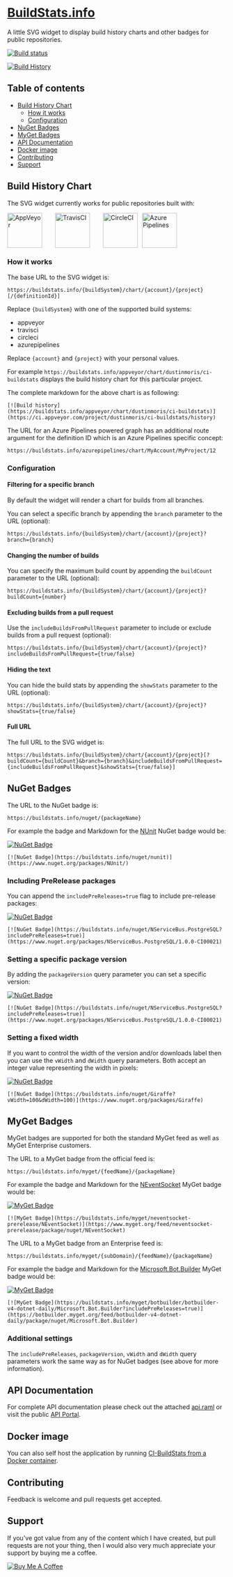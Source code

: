 # [BuildStats.info](https://buildstats.info)
A little SVG widget to display build history charts and other badges for public repositories.

[![Build status](https://ci.appveyor.com/api/projects/status/7g3sppml9ewumr9i/branch/master?svg=true)](https://ci.appveyor.com/project/dustinmoris/ci-buildstats/branch/develop)

[![Build History](https://buildstats.info/appveyor/chart/dustinmoris/CI-BuildStats?branch=develop)](https://ci.appveyor.com/project/dustinmoris/ci-buildstats/history?branch=develop)

## Table of contents

- [Build History Chart](#build-history-chart)
    - [How it works](#how-it-works)
    - [Configuration](#configuration)
- [NuGet Badges](#nuget-badges)
- [MyGet Badges](#myget-badges)
- [API Documentation](#api-documentation)
- [Docker image](#docker-image)
- [Contributing](#contributing)
- [Support](#support)

## Build History Chart

The SVG widget currently works for public repositories built with:

<a href="https://www.appveyor.com/" title="AppVeyor"><img src="https://raw.githubusercontent.com/dustinmoris/CI-BuildStats/master/assets/AppVeyor.png" width="80" height="80" style="margin-right: 30px;" alt="AppVeyor" title="AppVeyor"/></a><a href="https://travis-ci.org/" title="TravisCI"><img src="https://raw.githubusercontent.com/dustinmoris/CI-BuildStats/master/assets/TravisCI.jpg" width="80" height="80" style="margin-right: 30px;" alt="TravisCI" title="TravisCI"/></a><a href="https://circleci.com/" title="CircleCI"><img src="https://raw.githubusercontent.com/dustinmoris/CI-BuildStats/master/assets/CircleCI.png" width="80" height="80" style="margin-right: 10px;" alt="CircleCI" title="CircleCI"/></a><a href="https://dev.azure.com/" title="Azure Pipelines"><img src="https://raw.githubusercontent.com/dustinmoris/CI-BuildStats/master/assets/AzurePipelines.png" width="80" height="80" style="margin-right: 30px;" alt="Azure Pipelines" title="Azure Pipelines"/></a>

### How it works

The base URL to the SVG widget is:

```
https://buildstats.info/{buildSystem}/chart/{account}/{project}[/{definitionId}]
```

Replace `{buildSystem}` with one of the supported build systems:

-   appveyor
-   travisci
-   circleci
-   azurepipelines

Replace `{account}` and `{project}` with your personal values.

For example `https://buildstats.info/appveyor/chart/dustinmoris/ci-buildstats` displays the build history chart for this particular project.

The complete markdown for the above chart is as following:

```
[![Build history](https://buildstats.info/appveyor/chart/dustinmoris/ci-buildstats)](https://ci.appveyor.com/project/dustinmoris/ci-buildstats/history)
```

The URL for an Azure Pipelines powered graph has an additional route argument for the definition ID which is an Azure Pipelines specific concept:

```
https://buildstats.info/azurepipelines/chart/MyAccount/MyProject/12
```

### Configuration

#### Filtering for a specific branch

By default the widget will render a chart for builds from all branches.

You can select a specific branch by appending the `branch` parameter to the URL (optional):

```
https://buildstats.info/{buildSystem}/chart/{account}/{project}?branch={branch}
```

#### Changing the number of builds

You can specify the maximum build count by appending the `buildCount` parameter to the URL (optional):

```
https://buildstats.info/{buildSystem}/chart/{account}/{project}?buildCount={number}
```

#### Excluding builds from a pull request

Use the `includeBuildsFromPullRequest` parameter to include or exclude builds from a pull request (optional):

```
https://buildstats.info/{buildSystem}/chart/{account}/{project}?includeBuildsFromPullRequest={true/false}
```

#### Hiding the text

You can hide the build stats by appending the `showStats` parameter to the URL (optional):
```
https://buildstats.info/{buildSystem}/chart/{account}/{project}?showStats={true/false}
```

#### Full URL

The full URL to the SVG widget is:

```
https://buildstats.info/{buildSystem}/chart/{account}/{project}[?buildCount={buildCount}&branch={branch}&includeBuildsFromPullRequest={includeBuildsFromPullRequest}&showStats={true/false}]
```

## NuGet Badges

The URL to the NuGet badge is:

```
https://buildstats.info/nuget/{packageName}
```

For example the badge and Markdown for the [NUnit](https://github.com/nunit/nunit) NuGet badge would be:

[![NuGet Badge](https://buildstats.info/nuget/nunit)](https://www.nuget.org/packages/NUnit/)

```
[![NuGet Badge](https://buildstats.info/nuget/nunit)](https://www.nuget.org/packages/NUnit/)
```

### Including PreRelease packages

You can append the `includePreReleases=true` flag to include pre-release packages:

[![NuGet Badge](https://buildstats.info/nuget/NServiceBus.PostgreSQL?includePreReleases=true)](https://www.nuget.org/packages/NServiceBus.PostgreSQL/1.0.0-CI00021)

```
[![NuGet Badge](https://buildstats.info/nuget/NServiceBus.PostgreSQL?includePreReleases=true)](https://www.nuget.org/packages/NServiceBus.PostgreSQL/1.0.0-CI00021)
```

### Setting a specific package version

By adding the `packageVersion` query parameter you can set a specific version:

[![NuGet Badge](https://buildstats.info/nuget/Giraffe?packageVersion=3.0.0)](https://www.nuget.org/packages/Giraffe/3.0.0)

```
[![NuGet Badge](https://buildstats.info/nuget/NServiceBus.PostgreSQL?includePreReleases=true)](https://www.nuget.org/packages/NServiceBus.PostgreSQL/1.0.0-CI00021)
```

### Setting a fixed width

If you want to control the width of the version and/or downloads label then you can use the `vWidth` and `dWidth` query parameters. Both accept an integer value representing the width in pixels:

[![NuGet Badge](https://buildstats.info/nuget/Giraffe?vWidth=100&dWidth=100)](https://www.nuget.org/packages/Giraffe)

```
[![NuGet Badge](https://buildstats.info/nuget/Giraffe?vWidth=100&dWidth=100)](https://www.nuget.org/packages/Giraffe)
```

## MyGet Badges

MyGet badges are supported for both the standard MyGet feed as well as MyGet Enterprise customers.

The URL to a MyGet badge from the official feed is:

```
https://buildstats.info/myget/{feedName}/{packageName}
```

For example the badge and Markdown for the [NEventSocket](https://github.com/danbarua/NEventSocket) MyGet badge would be:

[![MyGet Badge](https://buildstats.info/myget/neventsocket-prerelease/NEventSocket)](https://www.myget.org/feed/neventsocket-prerelease/package/nuget/NEventSocket)

```
[![MyGet Badge](https://buildstats.info/myget/neventsocket-prerelease/NEventSocket)](https://www.myget.org/feed/neventsocket-prerelease/package/nuget/NEventSocket)
```

The URL to a MyGet badge from an Enterprise feed is:

```
https://buildstats.info/myget/{subDomain}/{feedName}/{packageName}
```

For example the badge and Markdown for the [Microsoft.Bot.Builder](https://botbuilder.myget.org/feed/botbuilder-v4-dotnet-daily/package/nuget/Microsoft.Bot.Builder) MyGet badge would be:

[![MyGet Badge](https://buildstats.info/myget/botbuilder/botbuilder-v4-dotnet-daily/Microsoft.Bot.Builder?includePreReleases=true)](https://botbuilder.myget.org/feed/botbuilder-v4-dotnet-daily/package/nuget/Microsoft.Bot.Builder)

```
[![MyGet Badge](https://buildstats.info/myget/botbuilder/botbuilder-v4-dotnet-daily/Microsoft.Bot.Builder?includePreReleases=true)](https://botbuilder.myget.org/feed/botbuilder-v4-dotnet-daily/package/nuget/Microsoft.Bot.Builder)
```

### Additional settings

The `includePreReleases`, `packageVersion`, `vWidth` and `dWidth` query parameters work the same way as for NuGet badges (see above for more information).

## API Documentation

For complete API documentation please check out the attached [api.raml](https://github.com/dustinmoris/CI-BuildStats/blob/master/api.raml) or visit the public [API Portal](https://anypoint.mulesoft.com/apiplatform/dustinmoris/#/portals/organizations/1c966d9b-793c-46bc-a87a-427b9a4a9b4a/apis/76973/versions/79960).

## Docker image

You can also self host the application by running [CI-BuildStats from a Docker container](https://hub.docker.com/r/dustinmoris/ci-buildstats/).

## Contributing

Feedback is welcome and pull requests get accepted.

## Support

If you've got value from any of the content which I have created, but pull requests are not your thing, then I would also very much appreciate your support by buying me a coffee.

<a href="https://www.buymeacoffee.com/dustinmoris" target="_blank"><img src="https://www.buymeacoffee.com/assets/img/custom_images/yellow_img.png" alt="Buy Me A Coffee" style="height: auto !important;width: auto !important;" ></a>